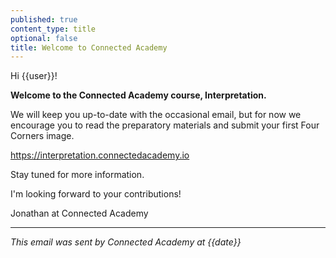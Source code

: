 ```yaml
---
published: true
content_type: title
optional: false
title: Welcome to Connected Academy
---
```

Hi {{user}}!

**Welcome to the Connected Academy course, Interpretation.**

We will keep you up-to-date with the occasional email, but for now we encourage you to read the preparatory materials and submit your first Four Corners image.

https://interpretation.connectedacademy.io

Stay tuned for more information.

I'm looking forward to your contributions!

Jonathan at Connected Academy

----
_This email was sent by Connected Academy at {{date}}_